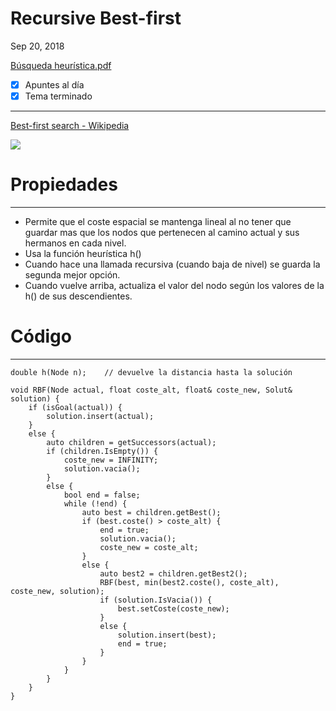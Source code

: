 # Recursive Best-first

Sep 20, 2018

[Búsqueda heurística.pdf](Busquedaheuristica-0e2124fb-1fab-46f6-b716-6f7dc15d70f2.pdf)

- [x]  Apuntes al día
- [x]  Tema terminado

---

[Best-first search - Wikipedia](https://en.wikipedia.org/wiki/Best-first_search)

![](Screenshot2018-10-07at00-af8e3a7b-5691-46ae-ba6d-abdffa03daed.53.15.png)

# Propiedades

---

- Permite que el coste espacial se mantenga lineal al no tener que guardar mas que los nodos que pertenecen al camino actual y sus hermanos en cada nivel.
- Usa la función heurística h()
- Cuando hace una llamada recursiva (cuando baja de nivel) se guarda la segunda mejor opción.
- Cuando vuelve arriba, actualiza el valor del nodo según los valores de la h() de sus descendientes.

# Código

---

    double h(Node n);    // devuelve la distancia hasta la solución
    
    void RBF(Node actual, float coste_alt, float& coste_new, Solut& solution) {
    	if (isGoal(actual)) {
    		solution.insert(actual);
    	}
    	else {
    		auto children = getSuccessors(actual);
    		if (children.IsEmpty()) {
    			coste_new = INFINITY;
    			solution.vacia();
    		}
    		else {
    			bool end = false;
    			while (!end) {
    				auto best = children.getBest();
    				if (best.coste() > coste_alt) {
    					end = true;
    					solution.vacia();
    					coste_new = coste_alt;
    				}
    				else {
    					auto best2 = children.getBest2();
    					RBF(best, min(best2.coste(), coste_alt), coste_new, solution);
    					if (solution.IsVacia()) {
    						best.setCoste(coste_new);
    					}
    					else {
    						solution.insert(best);
    						end = true;
    					}
    				}
    			}
    		}
    	}
    }